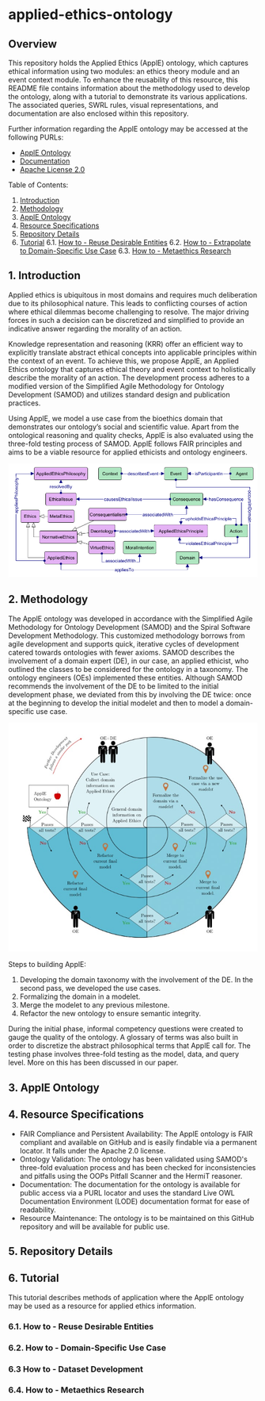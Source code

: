 # applied-ethics-ontology
## Overview

This repository holds the Applied Ethics (ApplE) ontology, which captures ethical information using two modules: an ethics theory module and an event context module. To enhance the reusability of this resource, this README file contains information about the methodology used to develop the ontology, along with a tutorial to demonstrate its various applications. The associated queries, SWRL rules, visual representations, and documentation are also enclosed within this repository.  

Further information regarding the ApplE ontology may be accessed at the following PURLs:
- [ApplE Ontology](https://purl.org/appliedethicsontology)
- [Documentation](https://purl.org/appliedethicsontology/documentation)
- [Apache License 2.0](https://www.apache.org/licenses/LICENSE-2.0)

Table of Contents:
1. [Introduction](#intro)
2. [Methodology](#method)
3. [ApplE Ontology](#onto)
4. [Resource Specifications](#resourcespec)
5. [Repository Details](#repo)
6. [Tutorial](#tut)
   6.1. [How to - Reuse Desirable Entities](#a)
   6.2. [How to - Extrapolate to Domain-Specific Use Case](#b)
   6.3. [How to - Metaethics Research](#c)

<a name="intro"></a>
## 1. Introduction

Applied ethics is ubiquitous in most domains and requires much deliberation due to its philosophical nature. This leads to conflicting courses of action where ethical dilemmas become challenging to resolve. The major driving forces in such a decision can be discretized and simplified to provide an indicative answer regarding the morality of an action. 

Knowledge representation and reasoning (KRR) offer an efficient way to explicitly translate abstract ethical concepts into applicable principles within the context of an event. To achieve this, we propose ApplE, an Applied Ethics ontology that captures ethical theory and event context to holistically describe the morality of an action. The development process adheres to a modified version of the Simplified Agile Methodology for Ontology Development (SAMOD) and utilizes standard design and publication practices. 

Using ApplE, we model a use case from the bioethics domain that demonstrates our ontology’s social and scientific value. Apart from the ontological reasoning and quality checks, ApplE is also evaluated using the three-fold testing process of SAMOD. ApplE follows FAIR principles and aims to be a viable resource for applied ethicists and ontology engineers.

![alt text](https://github.com/kracr/applied-ethics-ontology/blob/main/images/upper%20level%20ontology.png?raw=true)

<a name="method"></a>
## 2. Methodology

The ApplE ontology was developed in accordance with the Simplified Agile Methodology for Ontology Development (SAMOD) and the Spiral Software Development Methodology. This customized methodology borrows from agile development and supports quick, iterative cycles of development catered towards ontologies with fewer axioms. SAMOD describes the involvement of a domain expert (DE), in our case, an applied ethicist, who outlined the classes to be considered for the ontology in a taxonomy. The ontology engineers (OEs) implemented these entities. Although SAMOD recommends the involvement of the DE to be limited to the initial development phase, we deviated from this by involving the DE twice: once at the beginning to develop the initial modelet and then to model a domain-specific use case.

![alt text](https://github.com/kracr/applied-ethics-ontology/blob/main/images/methodology.jpg?raw=true)

Steps to building ApplE:
1. Developing the domain taxonomy with the involvement of the DE. In the second pass, we developed the use cases.
2. Formalizing the domain in a modelet.
3. Merge the modelet to any previous milestone.
4. Refactor the new ontology to ensure semantic integrity.

During the initial phase, informal competency questions were created to gauge the quality of the ontology. A glossary of terms was also built in order to discretize the abstract philosophical terms that ApplE call for. The testing phase involves three-fold testing as the model, data, and query level. More on this has been discussed in our paper.

<a name="onto"></a>
## 3. ApplE Ontology

<a name="resourcespec"></a>
## 4. Resource Specifications

- FAIR Compliance and Persistent Availability: The ApplE ontology is FAIR compliant and available on GitHub and is easily findable via a permanent locator. It falls under the Apache 2.0 license. 
- Ontology Validation: The ontology has been validated using SAMOD's three-fold evaluation process and has been checked for inconsistencies and pitfalls using the OOPs Pitfall Scanner and the HermiT reasoner.
- Documentation: The documentation for the ontology is available for public access via a PURL locator and uses the standard Live OWL Documentation Environment (LODE) documentation format for ease of readability.
- Resource Maintenance: The ontology is to be maintained on this GitHub repository and will be available for public use.

<a name="repo"></a>
## 5. Repository Details

<a name="tut"></a>
## 6. Tutorial
This tutorial describes methods of application where the ApplE ontology may be used as a resource for applied ethics information. 
<a name="a"></a>
###  6.1. How to - Reuse Desirable Entities

<a name="b"></a>
###  6.2. How to - Domain-Specific Use Case

<a name="c"></a>
###  6.3 How to - Dataset Development

<a name="d"></a>
###  6.4. How to - Metaethics Research
